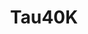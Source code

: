 ---
title: Tau40K
crosslinks:
- Warhammer40k
- yoyhammer
- warhammerFAQ
- mathhammer
- test
- Vassal40k
- minipainting
---